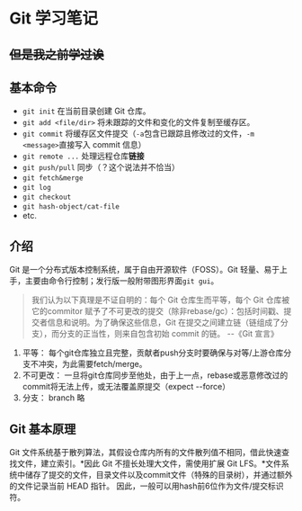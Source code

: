 # Git 学习笔记

~~但是我之前学过诶~~
---

## 基本命令
- `git init` 在当前目录创建 Git 仓库。
- `git add <file/dir>` 将未跟踪的文件和变化的文件复制至缓存区。
- `git commit` 将缓存区文件提交（`-a`包含已跟踪且修改过的文件，`-m <message>`直接写入 commit 信息）
- `git remote ...` 处理远程仓库**链接**
- `git push/pull` 同步（？这个说法并不恰当）
- `git fetch&merge`
- `git log`
- `git checkout`
- `git hash-object/cat-file`
- etc.

## 介绍
Git 是一个分布式版本控制系统，属于自由开源软件（FOSS）。Git 轻量、易于上手，主要由命令行控制；发行版一般附带图形界面`git gui`。

> 我们认为以下真理是不证自明的：每个 Git 仓库生而平等，每个 Git 仓库被它的commitor 赋予了不可更改的提交（除非rebase/gc）：包括时间戳、提交者信息和说明。为了确保这些信息，Git 在提交之间建立链（链组成了分支），而分支的正当性，则来自包含初始 commit 的链。         --《Git 宣言》
1. 平等： 每个git仓库独立且完整，贡献者push分支时要确保与对等/上游仓库分支不冲突，为此需要fetch/merge。
2. 不可更改： 一旦将git仓库同步至他处，由于上一点，rebase或恶意修改过的commit将无法上传，或无法覆盖原提交（expect --force）
3. 分支： branch 略

## Git 基本原理
Git 文件系统基于散列算法，其假设仓库内所有的文件散列值不相同，借此快速查找文件，建立索引。*因此 Git 不擅长处理大文件，需使用扩展 Git LFS。*文件系统中储存了提交的文件，目录文件以及commit文件（特殊的目录树），并通过额外的文件记录当前 HEAD 指针。
因此，一般可以用hash前6位作为文件/提交标识符。
